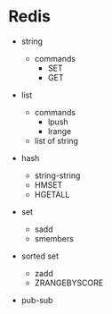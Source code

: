 # Redis

- string

  - commands
    - SET
    - GET

- list

  - commands
    - lpush
    - lrange
  - list of string

- hash

  - string-string
  - HMSET
  - HGETALL

- set

  - sadd
  - smembers

- sorted set

  - zadd
  - ZRANGEBYSCORE

- pub-sub

  